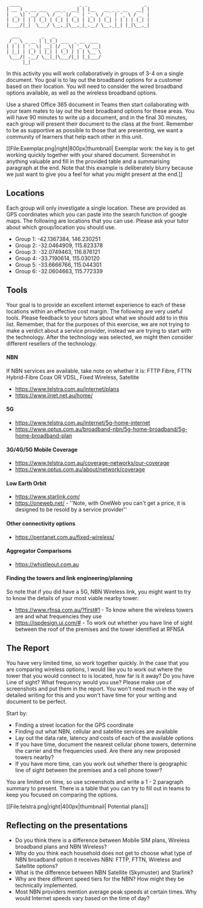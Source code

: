 ```
 ____                      _ _                     _ 
| __ ) _ __ ___   __ _  __| | |__   __ _ _ __   __| |
|  _ \| '__/ _ \ / _` |/ _` | '_ \ / _` | '_ \ / _` |
| |_) | | | (_) | (_| | (_| | |_) | (_| | | | | (_| |
|____/|_|  \___/ \__,_|\__,_|_.__/ \__,_|_| |_|\__,_|
                                                     
  ___        _   _                 
 / _ \ _ __ | |_(_) ___  _ __  ___ 
| | | | '_ \| __| |/ _ \| '_ \/ __|
| |_| | |_) | |_| | (_) | | | \__ \
 \___/| .__/ \__|_|\___/|_| |_|___/
      |_|                          
```

In this activity you will work collaboratively in groups of 3-4 on a single document. You goal is to lay out the broadband options for a customer based on their location. You will need to consider the wired broadband options available, as well as the wireless broadband options. 

Use a shared Office 365 document in Teams then start collaborating with your team mates to lay out the best broadband options for these areas. You will have 90 minutes to write up a document, and in the final 30 minutes, each group will present their document to the class at the front. Remember to be as supportive as possible to those that are presenting, we want a community of learners that help each other in this unit.

[[File:Exemplar.png|right|800px|thumbnail| Exemplar work: the key is to get working quickly together with your shared document. Screenshot in anything valuable and fill in the provided table and a summarising paragraph at the end. Note that this example is deliberately blurry because we just want to give you a feel for what you might present at the end.]]

## Locations ##
Each group will only investigate a single location. These are provided as GPS coordinates which you can paste into the search function of google maps. The following are locations that you can use. Please ask your tutor about which group/location you should use. 

* Group 1: -42.1367384, 146.230251
* Group 2: -32.0464909, 115.823378
* Group 3: -32.0749463, 116.876121
* Group 4: -33.7190614, 115.030120
* Group 5: -33.6666766, 115.044301
* Group 6: -32.0604663, 115.772339

## Tools ##

Your goal is to provide an excellent internet experience to each of these locations within an effective cost margin. The following are very useful tools. Please feedback to your tutors about what we should add to in this list. Remember, that for the purposes of this exercise, we are not trying to make a verdict about a service provider, instead we are trying to start with the technology. After the technology was selected, we might then consider different resellers of the technology.

#### NBN ####
If NBN services are available, take note on whether it is: FTTP Fibre, FTTN Hybrid-Fibre Coax OR VDSL, Fixed Wireless, Satellite 
* https://www.telstra.com.au/internet/plans
* https://www.iinet.net.au/home/

#### 5G ####
* https://www.telstra.com.au/internet/5g-home-internet
* https://www.optus.com.au/broadband-nbn/5g-home-broadband/5g-home-broadband-plan

#### 3G/4G/5G Mobile Coverage ####
* https://www.telstra.com.au/coverage-networks/our-coverage
* https://www.optus.com.au/about/network/coverage

#### Low Earth Orbit ####
* https://www.starlink.com/
* https://oneweb.net/ - ''Note, with OneWeb you can't get a price, it is designed to be resold by a service provider''

#### Other connectivity options ####
* https://pentanet.com.au/fixed-wireless/

#### Aggregator Comparisons ####
* https://whistleout.com.au

#### Finding the towers and link engineering/planning ####
So note that if you did have a 5G, NBN Wireless link, you might want to try to know the details of your most viable nearby tower:
* https://www.rfnsa.com.au/?first#1 - To know where the wireless towers are and what frequencies they use
* https://ispdesign.ui.com/# - To work out whether you have line of sight between the roof of the premises and the tower identified at RFNSA

## The Report ## 

You have very limited time, so work together quickly. In the case that you are comparing wireless options, I would like you to work out where the tower that you would connect to is located, how far is it away? Do you have Line of sight? What frequency would you use? Please make use of screenshots and put them in the report. You won't need much in the way of detailed writing for this and you won't have time for your writing and document to be perfect.

Start by:
* Finding a street location for the GPS coordinate
* Finding out what NBN, cellular and satellite services are available
* Lay out the data rate, latency and costs of each of the available options
* If you have time, document the nearest cellular phone towers, determine the carrier and the frequencies used. Are there any new proposed towers nearby?
* If you have more time, can you work out whether there is geographic line of sight between the premises and a cell phone tower?

You are limited on time, so use screenshots and write a 1 - 2 paragraph summary to present. There is a table that you can try to fill out in teams to keep you focused on comparing the options.

[[File:telstra.png|right|400px|thumbnail| Potential plans]]

## Reflecting on the presentations ##

* Do you think there is a difference between Mobile SIM plans, Wireless broadband plans and NBN Wireless?
* Why do you think each household does not get to choose what type of NBN broadband option it receives NBN: FTTP, FTTN, Wireless and Satellite options?
* What is the difference between NBN Satellite (Skymuster) and Starlink?
* Why are there different speed tiers for the NBN? How might they be technically implemented.
* Most NBN providers mention average peak speeds at certain times. Why would Internet speeds vary based on the time of day?

